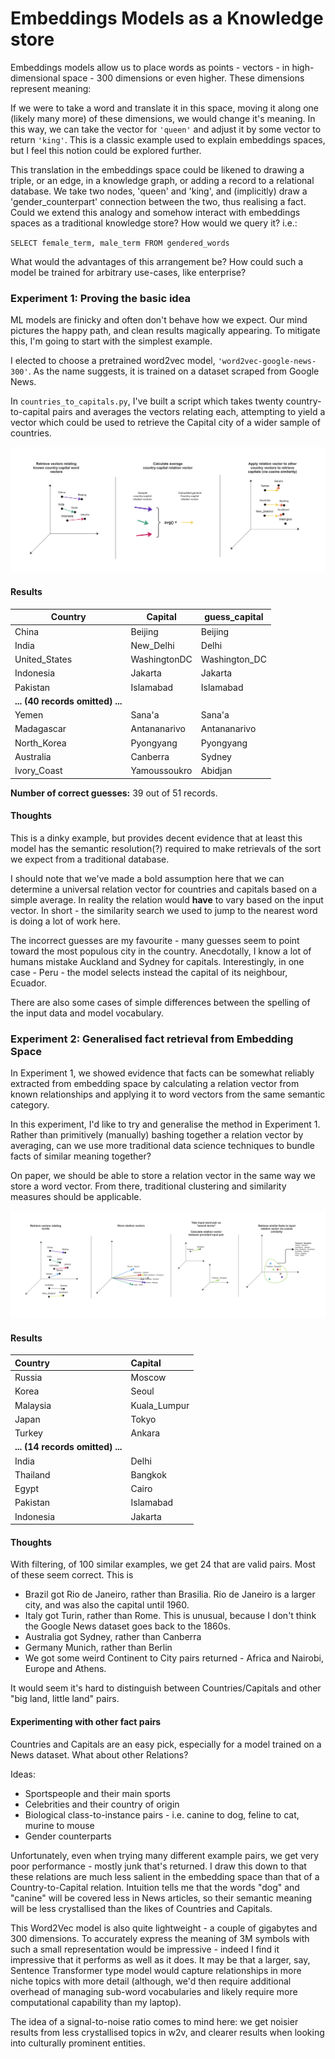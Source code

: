 # Embeddings Models as a Knowledge store

Embeddings models allow us to place words as points - vectors - in high-dimensional space - 300 dimensions or even higher. These dimensions represent meaning:

If we were to take a word and translate it in this space, moving it along one (likely many more) of these dimensions, we would change it's meaning. In this way, we can take the vector for `'queen'` and adjust it by some vector to return `'king'`. This is a classic example used to explain embeddings spaces, but I feel this notion could be explored further.

This translation in the embeddings space could be likened to drawing a triple, or an edge, in a knowledge graph, or adding a record to a relational database. We take two nodes, 'queen' and 'king', and (implicitly) draw a 'gender_counterpart' connection between the two, thus realising a fact.
Could we extend this analogy and somehow interact with embeddings spaces as a traditional knowledge store?
How would we query it? i.e.:

`SELECT female_term, male_term FROM gendered_words`

What would the advantages of this arrangement be?
How could such a model be trained for arbitrary use-cases, like enterprise?

### Experiment 1: Proving the basic idea

ML models are finicky and often don't behave how we expect. Our mind pictures the happy path, and clean results magically appearing. To mitigate this, I'm going to start with the simplest example.

I elected to choose a pretrained word2vec model, `'word2vec-google-news-300'`. As the name suggests, it is trained on a dataset scraped from Google News.

In `countries_to_capitals.py`, I've built a script which takes twenty country-to-capital pairs and averages the vectors relating each, attempting to yield a vector which could be used to retrieve the Capital city of a wider sample of countries.

![relating countries to capitals](./images/country_to_capital.png)

#### Results

<p style="font-size: 12px;">

| Country                          | Capital       | guess_capital  |
|----------------------------------|---------------|----------------|
| China                            | Beijing       | Beijing        |
| India                            | New_Delhi     | Delhi          |
| United_States                    | WashingtonDC  | Washington_DC  |
| Indonesia                        | Jakarta       | Jakarta        |
| Pakistan                         | Islamabad     | Islamabad      |
| **... (40 records omitted) ...** |
| Yemen                            | Sana'a        | Sana'a         |
| Madagascar                       | Antananarivo  | Antananarivo   |
| North_Korea                      | Pyongyang     | Pyongyang      |
| Australia                        | Canberra      | Sydney         |
| Ivory_Coast                      | Yamoussoukro  | Abidjan        |

**Number of correct guesses:** 39 out of 51 records.

</p>

#### Thoughts

This is a dinky example, but provides decent evidence that at least this model has the semantic resolution(?) required to make retrievals of the sort we expect from a traditional database.

I should note that we've made a bold assumption here that we can determine a universal relation vector for countries and capitals based on a simple average. In reality the relation would **have** to vary based on the input vector. In short - the similarity search we used to jump to the nearest word is doing a lot of work here.

The incorrect guesses are my favourite - many guesses seem to point toward the most populous city in the country. Anecdotally, I know a lot of humans mistake Auckland and Sydney for capitals. Interestingly, in one case - Peru - the model selects instead the capital of its neighbour, Ecuador.

There are also some cases of simple differences between the spelling of the input data and model vocabulary.

### Experiment 2: Generalised fact retrieval from Embedding Space

In Experiment 1, we showed evidence that facts can be somewhat reliably extracted from embedding space by calculating a relation vector from known relationships and applying it to word vectors from the same semantic category.

In this experiment, I'd like to try and generalise the method in Experiment 1. Rather than primitively (manually) bashing together a relation vector by averaging, can we use more traditional data science techniques to bundle facts of similar meaning together?

On paper, we should be able to store a relation vector in the same way we store a word vector. From there, traditional clustering and similarity measures should be applicable.

![finding country:capital facts](./images/country_fact_search.png)


#### Results

| Country                          | Capital      |
|:---------------------------------|:-------------|
| Russia                           | Moscow       |
| Korea                            | Seoul        |
| Malaysia                         | Kuala_Lumpur |
| Japan                            | Tokyo        |
| Turkey                           | Ankara       |
| **... (14 records omitted) ...** |              |
| India                            | Delhi        |
| Thailand                         | Bangkok      |
| Egypt                            | Cairo        |
| Pakistan                         | Islamabad    |
| Indonesia                        | Jakarta      |

#### Thoughts

With filtering, of 100 similar examples, we get 24 that are valid pairs. Most of these seem correct. This is 

- Brazil got Rio de Janeiro, rather than Brasilia. Rio de Janeiro is a larger city, and was also the capital until 1960.
- Italy got Turin, rather than Rome. This is unusual, because I don't think the Google News dataset goes back to the 1860s.
- Australia got Sydney, rather than Canberra
- Germany Munich, rather than Berlin
- We got some weird Continent to City pairs returned - Africa and Nairobi, Europe and Athens.

It would seem it's hard to distinguish between Countries/Capitals and other "big land, little land" pairs.

#### Experimenting with other fact pairs

Countries and Capitals are an easy pick, especially for a model trained on a News dataset. What about other Relations?

Ideas:
- Sportspeople and their main sports
- Celebrities and their country of origin
- Biological class-to-instance pairs - i.e. canine to dog, feline to cat, murine to mouse
- Gender counterparts

Unfortunately, even when trying many different example pairs, we get very poor performance - mostly junk that's returned. I draw this down to that these relations are much less salient in the embedding space than that of a Country-to-Capital relation. Intuition tells me that the words "dog" and "canine" will be covered less in News articles, so their semantic meaning will be less crystallised than the likes of Countries and Capitals.

This Word2Vec model is also quite lightweight - a couple of gigabytes and 300 dimensions. To accurately express the meaning of 3M symbols with such a small representation would be impressive - indeed I find it impressive that it performs as well as it does. It may be that a larger, say, Sentence Transformer type model would capture relationships in more niche topics with more detail (although, we'd then require additional overhead of managing sub-word vocabularies and likely require more computational capability than my laptop).

The idea of a signal-to-noise ratio comes to mind here: we get noisier results from less crystallised topics in w2v, and clearer results when looking into culturally prominent entities. 
